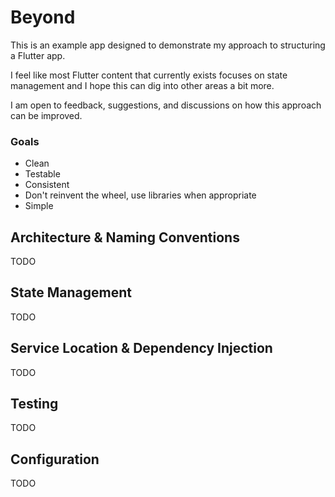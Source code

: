 # Beyond
This is an example app designed to demonstrate my approach to structuring a Flutter app.

I feel like most Flutter content that currently exists focuses on state management and I hope this can dig into other areas a bit more.

I am open to feedback, suggestions, and discussions on how this approach can be improved.

### Goals
- Clean
- Testable
- Consistent
- Don't reinvent the wheel, use libraries when appropriate
- Simple

## Architecture & Naming Conventions
TODO
## State Management
TODO
## Service Location & Dependency Injection
TODO
## Testing
TODO
## Configuration
TODO